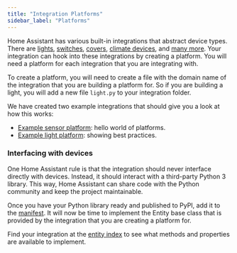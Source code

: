 ```yaml
---
title: "Integration Platforms"
sidebar_label: "Platforms"
---
```


Home Assistant has various built-in integrations that abstract device types. There are [lights](entity_light.md), [switches](entity_switch.md), [covers](entity_cover.md), [climate devices](entity_climate.md), and [many more](entity_index.md). Your integration can hook into these integrations by creating a platform. You will need a platform for each integration that you are integrating with.

To create a platform, you will need to create a file with the domain name of the integration that you are building a platform for. So if you are building a light, you will add a new file `light.py` to your integration folder.

We have created two example integrations that should give you a look at how this works:

- [Example sensor platform](https://github.com/home-assistant/example-custom-config/tree/master/custom_components/example_sensor/): hello world of platforms.
- [Example light platform](https://github.com/home-assistant/example-custom-config/tree/master/custom_components/example_light/): showing best practices.

### Interfacing with devices

One Home Assistant rule is that the integration should never interface directly with devices. Instead, it should interact with a third-party Python 3 library. This way, Home Assistant can share code with the Python community and keep the project maintainable.

Once you have your Python library ready and published to PyPI, add it to the [manifest](creating_integration_manifest.md). It will now be time to implement the Entity base class that is provided by the integration that you are creating a platform for.

Find your integration at the [entity index](entity_index.md) to see what methods and properties are available to implement.
